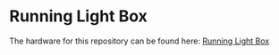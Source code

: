 # Running Light Box

The hardware for this repository can be found here: [Running Light Box](https://hackaday.io/project/182534-running-light-box)
